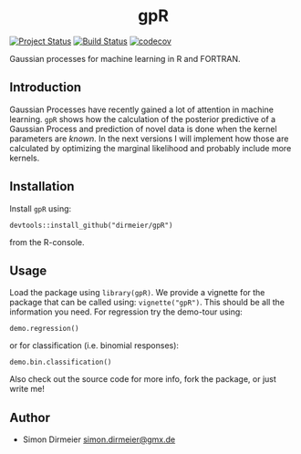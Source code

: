 <h1 align="center"> gpR </h1>

[![Project Status](http://www.repostatus.org/badges/latest/inactive.svg)](http://www.repostatus.org/#inactive)
[![Build Status](https://travis-ci.org/dirmeier/gpR.svg?branch=master)](https://travis-ci.org/dirmeier/gpR)
[![codecov](https://codecov.io/gh/dirmeier/gpR/branch/master/graph/badge.svg)](https://codecov.io/gh/dirmeier/gpR)

Gaussian processes for machine learning in R and FORTRAN.

## Introduction

Gaussian Processes have recently gained a lot of attention in machine learning. <code>gpR</code> shows how the calculation of the posterior predictive of a Gaussian Process and prediction of novel data is done when the kernel parameters are *known*. In the next versions I will implement how those are calculated by optimizing the marginal likelihood and probably include more kernels.

## Installation
 
Install `gpR` using:

```{r}
devtools::install_github("dirmeier/gpR") 
```

from the R-console.

## Usage

Load the package using `library(gpR)`. We provide a vignette for the package that can be called using: `vignette("gpR")`. This should be all the information you need. For regression try the demo-tour using:

```{r}
demo.regression()
```

or for classification (i.e. binomial responses):

```{r}
demo.bin.classification()
```

Also check out the source code for more info, fork the package, or just write me!

## Author

* Simon Dirmeier <a href="mailto:simon.dirmeier@gmx.de">simon.dirmeier@gmx.de</a>
